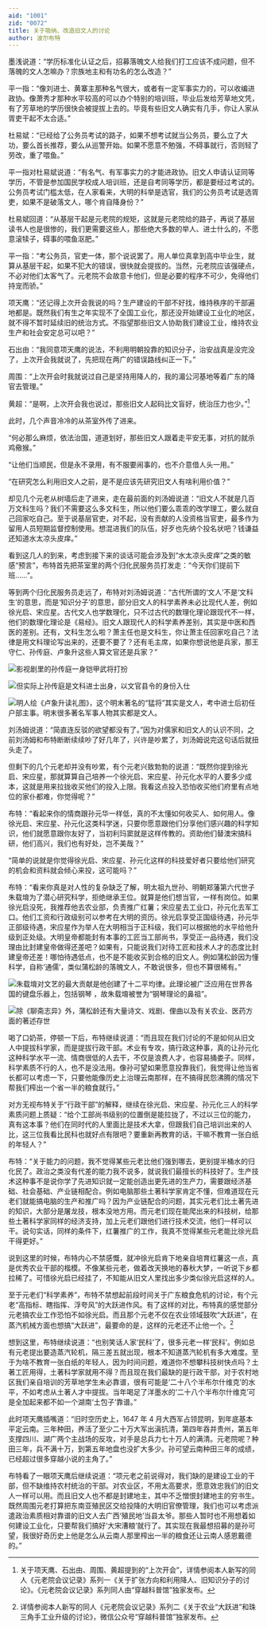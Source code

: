 ```yaml
---
aid: "1001"
zid: "0072"
title: 关于吸纳、改造旧文人的讨论
author: 波尔布特
---
```


墨浅说道：“学历标准化认证之后，招募落魄文人给我们打工应该不成问题，但不落魄的文人怎嘛办？宗族地主和有功名的怎么改造？”

平一指：“像刘进士、黄寨主那种名气很大，或者有一定军事实力的，可以收编进政协。像萧秀才那种水平较高的可以办个特别的培训班，毕业后发给芳草地文凭，有了芳草地的学历很快会被提拔上去的。毕竟有些旧文人确实有几手，你让人家从胥吏干起不太合适。”

杜易斌：“已经给了公务员考试的路子，如果不想考试就当公务员，要么立了大功，要么首长推荐，要么从巡警开始。如果不愿意不勉强，不碍事就行，否则轻了劳改，重了喂鱼。”

平一指对杜易斌说道：“有名气、有军事实力的才能进政协。旧文人申请认证同等学历，不管是参加国民学校成人培训班，还是自考同等学历，都是要经过考试的。公务员考试门槛太低，在人家看来，大明的科举是选官，我们的公务员考试是选胥吏，如果不是破落文人，哪个肯自降身份？”

杜易斌回道：“从基层干起是元老院的规矩，这就是元老院给的路子，再说了基层读书人也是很惨的，我们更需要这些人，那些绝大多数的举人、进士什么的，不愿意滚犊子，碍事的喂鱼沤肥。”

平一指：“考公务员，官吏一体，那个说说罢了。用人单位真拿到高中毕业生，就算从基层干起，如果不犯大的错误，很快就会提拔的。当然，元老院应该强硬点，不必对他们太客气了。元老院不会故意卡他们，但是必要的程序不可少，免得他们持宠而骄。”

项天鹰：“还记得上次开会我说的吗？生产建设的干部不好找，维持秩序的干部遍地都是。既然我们有生之年实现不了全国工业化，那还没开始建设工业化的地区，就不得不暂时延续旧的统治方式。不指望那些旧文人协助我们建设工业，维持农业生产和社会安定总可以吧？”

石出由：“我同意项天鹰的说法，不利用明朝投靠的知识分子，治安战真是没完没了，上次开会我就说了，先把现在两广的错误路线纠正一下。”

周围：“上次开会时我就说过自己是坚持用降人的，我的湄公河基地等着广东的降官去管理。”

黄超：“是啊，上次开会我也说过，那些旧文人起码比文盲好，统治压力也少。”[^注1]

此时，几个声音冷冷的从茶室外传了进来。

“何必那么麻烦，依法治国，道道划好，那些旧文人跟着走平安无事，对抗的就杀鸡儆猴。”

“让他们当顺民，但是永不录用，有不服要闹事的，也不介意借人头一用。”

“在研究怎么利用旧文人之前，是不是应该先研究旧文人有啥利用价值？”

却见几个元老从树墙后走了进来，走在最前面的刘汤姆说道：“旧文人不就是几百万文科生吗？我们不需要这么多文科生，所以他们要么乖乖的改学理工，要么就自己回家吃自己。至于说基层官吏，对不起，没有贡献的人没资格当官吏，最多作为留用人员短期监督控制使用。想混进我们的队伍，好歹也先纳个投名状吧？钱谦益还知道水太凉头皮痒。”

看到这几人的到来，考虑到接下来的谈话可能会涉及到“水太凉头皮痒”之类的敏感“预言”，布特首先把茶室里的两个归化民服务员打发走：“今天你们提前下班……”。

等到两个归化民服务员走远了，布特对刘汤姆说道：“古代所谓的‘文人’不是‘文科生’的意思，而是‘知识分子’的意思，部分旧文人的科学素养未必比现代人差，例如徐光启、宋应星。古代文人也学数理化，只不过古代的数理化理论跟现代不一样，他们的数理化理论是《易经》。旧文人跟现代人的科学素养差别，其实是中医和西医的差别。还有，文科生怎么啦？萧主任也是文科生，你让萧主任回家吃自己？法律是用文科理论写出来的，还要不要了？还有毛主席，如果你想说他是兵家，那王守仁、孙传庭、卢象升这些人算文官还是兵家？”

![影视剧里的孙传庭一身铠甲武将打扮](/1001/0072/1.webp)

![但实际上孙传庭是文科进士出身，以文官县令的身份入仕](/1001/0072/2.webp)

![明人绘《卢象升读礼图》，这个明末著名的“猛将”其实是文人，考中进士后初任户部主事。明末很多著名军事人物其实都是文人。](/1001/0072/3.webp)

刘汤姆说道：“简直连反驳的欲望都没有了。”因为对儒家和旧文人的认识不同，之前刘汤姆和布特断断续续吵了好几年了，兴许是吵累了，刘汤姆说完这句话后就扭头走了。

但剩下的几个元老却并没有吵累，有个元老兴致勃勃的说道：“既然你提到徐光启、宋应星，那就算算自己培养一个徐光启、宋应星、孙元化水平的人要多少成本，这就是用来拉拢收买他们的投入上限。我看这点投入恐怕收买他们府里有点地位的家仆都难，你觉得呢？”

布特：“看起来你的情商跟孙元华一样低，真的不太懂如何收买人、如何用人。像徐光启、宋应星、孙元化这类科学迷，只要你愿意跟他们分享他们感兴趣的科学知识，他们就愿意跟你友好了，当初利玛窦就是这样传教的。资助他们替澳宋搞科研，他们高兴，我们也有好处，岂不美哉？”

“简单的说就是你觉得徐光启、宋应星、孙元化这样的科技爱好者只要给他们研究的机会和资料就会倾心来投，这可能吗？”

布特：“看来你真是对人性的复杂缺乏了解，明太祖九世孙、明朝郑藩第六代世子朱载堉为了潜心研究科学，拒绝继承王位。就算是他们想当官，一样有岗位。如果徐光启没死，我推荐他去农业部，负责推广红薯；宋应星去工业口，孙元化去军工口。他们工资和行政级别可以参考在大明的资历。徐光启享受正国级待遇，孙元华正部级待遇，宋应星作为举人在大明相当于正科级，我们可以根据他的水平给他升级到正处级。大明皇帝都能封有本事的工匠当工部尚书，享受正一品待遇，我们没理由比封建皇帝做得还差吧？如果有，只能说我们对待工匠和技术人才的态度比封建皇帝还差！哪怕待遇低点，也不是不能收买到合格的旧文人。例如蒲松龄因为懂科学，自称‘通儒’，类似蒲松龄的落魄文人，不敢说很多，但也不算很稀有。”

![朱载堉对文艺的最大贡献是他创建了十二平均律。此理论被广泛应用在世界各国的键盘乐器上，包括钢琴 ，故朱载堉被誉为“钢琴理论的鼻祖”。](/1001/0072/4.webp)

![除《聊斋志异》外，蒲松龄还有大量诗文、戏剧、俚曲以及有关农业、医药方面的著述存世](/1001/0072/5.webp)

喝了口奶茶，停顿一下后，布特继续说道：“而且现在我们讨论的不是如何从旧文人中提拔科学家，而是提拔行政干部。术业有专攻，搞行政这种事，真的让孙元化这种科学水平一流、情商很低的人去干，不仅是浪费人才，也容易捅娄子。同样，科学素质不行的人，也不是没法用。像孙可望如果愿意投靠我们，我觉得让他当省长都可以考虑一下，只要他能像历史上治理云南那样，在不搞得民怨沸腾的情况下帮我们榨出一个省一半的粮食就行。”

对方无视布特关于“行政干部”的解释，继续在徐光启、宋应星、孙元化三人的科学素质问题上质疑：“给个工部尚书级别的位置倒是能拉拢了，不过以三位的能力，真有这本事？他们在同时代的人里面比是技术大拿，但跟我们自己培训出来的人比，这三位我看比民科也就好点有限吧？要重新再教育的话，干嘛不教育一张白纸的年轻人？”

布特：“关于能力的问题，我不觉得某些元老比他们强到哪去，更别提半桶水的归化民了。政治之类没有代差的能力我不说多，就说我们最擅长的科技好了。生产技术这种事不是说你学了先进知识就一定能创造出更先进的生产力，需要跟经济基础、社会基础、产业链相配合。例如电脑那些土著科学家肯定不懂，但难道现在元老们就能搞电脑的生产和推广吗？因为产业链配合的问题，其实元老们比土著先进的知识，大部分是屠龙技，根本没地方用。而元老们现在能爬出来的科技树，给那些土著科学家同样的经济支持，加上元老们跟他们进行技术交流，他们一样可以干。说句实话，同样的条件下，红薯推广的工作，我真不觉得某些元老能比徐光启干得更好。”

说到这里的时候，布特内心不禁感慨，就冲徐光启肯下地亲自培育红薯这一点，真是优秀农业干部的楷模。不像某些元老，做着改天换地的春秋大梦，一听说下乡都拉稀了。可惜徐光启已经挂了，不知能从旧文人里找出多少类似徐光启这样的人。

至于元老们“科学素养”，布特不禁想起前段时间关于广东粮食危机的讨论，有个元老“高指标、瞎指挥、浮夸风”的大跃进作风。有了这样的对比，布特真的感觉部分元老搞农业工作恐怕不如徐光启。而且那个元老不仅在农业领域鼓吹“大跃进”，在蒸汽机械方面也想搞“大跃进”，最要命的是，这样的元老还不止他一个。[^注2]

想到这里，布特继续说道：“也别笑话人家‘民科’了，很多元老一样‘民科’。例如总有元老提出要造蒸汽轮机，隔三差五就出现，根本不知道蒸汽轮机有多大难度。至于为啥不教育一张白纸的年轻人，因为时间问题，难道你不想攀科技树快点吗？土著工匠用得，土著科学家就用不得？而且现在我们最缺的是行政干部，对于农村地区我们亲自培训的芳草地学生未必靠谱，很有可能是‘二十八个半布尔什维克’的水平，不如考虑从土著人才中提拔。当年喝足了洋墨水的‘二十八个半布尔什维克’可是全加起来都不如一个湖南‘土包子’靠谱。”

此时项天鹰插嘴道：“旧时空历史上，1647 年 4 月大西军占领昆明，到年底基本平定云南。三年种田，养活了至少二十万大军出滇抗清，第四年吞并贵州，第五年支撑四川、湖广两个主战场的反攻，对手是总兵力七十万人的满清。元老院呢？种田三年，兵不满十万，到第五年地盘也没扩大多少。孙可望云南种田三年的成绩，已经超过很多穿越小说的主角了。”

布特看了一眼项天鹰后继续说道：“项元老之前说得对，我们缺的是建设工业的干部，但不缺维持农村统治的干部。对农业区，不用太高要求，愿意效忠我们的旧文人一样可以用。而且旧文人也不都是封建地主，其中不乏憎恨封建地主的穷书生。既然周围元老打算把东南亚殖民区交给投降的大明旧官僚管理，我们也可以考虑派遣政治素质相对靠谱的旧文人去广西‘殖民地’当县太爷。那些人暂时也不用想着如何建设工业化，只要帮我们搞好‘大宋漕粮’就行了。其实现在我最想招募的是孙可望，我很好奇历史上他是怎么从云南人那里榨出一半的粮食还让云南人感恩戴德的。”

[^注1]: 关于项天鹰、石出由、周围、黄超提到的“上次开会”，详情参阅本人新写的同人《元老院会议记录》系列一《关于扩张方向和利用降人、旧知识分子的讨论》。《元老院会议记录》系列同人由“穿越科普馆”独家发布。
[^注2]: 详情参阅本人新写的同人《元老院会议记录》系列二《关于农业“大跃进”和珠三角手工业升级的讨论》，微信公众号“穿越科普馆”独家发布。
